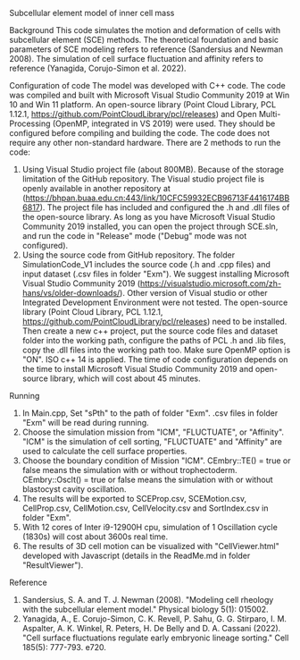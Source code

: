Subcellular element model of inner cell mass

Background
This code simulates the motion and deformation of cells with subcellular element (SCE) methods. The theoretical foundation and basic parameters of SCE modeling refers to reference (Sandersius and Newman 2008). The simulation of cell surface fluctuation and affinity refers to reference (Yanagida, Corujo-Simon et al. 2022). 

Configuration of code
The model was developed with C++ code. The code was compiled and built with Microsoft Visual Studio Community 2019 at Win 10 and Win 11 platform. An open-source library (Point Cloud Library, PCL 1.12.1, https://github.com/PointCloudLibrary/pcl/releases) and Open Multi-Processing (OpenMP, integrated in VS 2019) were used. They should be configured before compiling and building the code. The code does not require any other non-standard hardware.
There are 2 methods to run the code:
1. Using Visual Studio project file (about 800MB). Because of the storage limitation of the GitHub repository. The Visual studio project file is openly available in another repository at (https://bhpan.buaa.edu.cn:443/link/10CFC59932ECB96713F4416174BB6817).
The project file has included and configured the .h and .dll files of the open-source library. As long as you have Microsoft Visual Studio Community 2019 installed, you can open the project through SCE.sln, and run the code in "Release" mode ("Debug" mode was not configured).
2. Using the source code from GitHub repository. The folder SimulationCode_V1 includes the source code (.h and .cpp files) and input dataset (.csv files in folder "Exm"). We suggest installing Microsoft Visual Studio Community 2019 (https://visualstudio.microsoft.com/zh-hans/vs/older-downloads/). Other version of Visual studio or other Integrated Development Environment were not tested. 
The open-source library (Point Cloud Library, PCL 1.12.1, https://github.com/PointCloudLibrary/pcl/releases) need to be installed. 
Then create a new c++ project, put the source code files and dataset folder into the working path, configure the paths of PCL .h and .lib files, copy the .dll files into the working path too. Make sure OpenMP option is "ON". ISO c++ 14 is applied.
The time of code configuration depends on the time to install Microsoft Visual Studio Community 2019 and open-source library, which will cost about 45 minutes.

Running
1. In Main.cpp, Set "sPth" to the path of folder "Exm". .csv files in folder "Exm" will be read during running.
2. Choose the simulation mission from "ICM", "FLUCTUATE", or "Affinity". "ICM" is the simulation of cell sorting, "FLUCTUATE" and "Affinity" are used to calculate the cell surface properties.
3. Choose the boundary condition of Mission "ICM". 
    CEmbry::TE() = true or false means the simulation with or without trophectoderm.
    CEmbry::Osclt() = true or false means the simulation with or without blastocyst cavity oscillation.
4. The results will be exported to SCEProp.csv, SCEMotion.csv, CellProp.csv, CellMotion.csv, CellVelocity.csv and SortIndex.csv in folder "Exm".
5. With 12 cores of Inter i9-12900H cpu, simulation of 1 Oscillation cycle (1830s) will cost about 3600s real time. 
5. The results of 3D cell motion can be visualized with "CellViewer.html" developed with Javascript (details in the ReadMe.md in folder "ResultViewer").

Reference
1. Sandersius, S. A. and T. J. Newman (2008). "Modeling cell rheology with the subcellular element model." Physical biology 5(1): 015002.
2. Yanagida, A., E. Corujo-Simon, C. K. Revell, P. Sahu, G. G. Stirparo, I. M. Aspalter, A. K. Winkel, R. Peters, H. De Belly and D. A. Cassani (2022). "Cell surface fluctuations regulate early embryonic lineage sorting." Cell 185(5): 777-793. e720.

